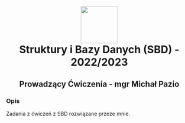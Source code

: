 <h1 align="center">
  <div>
    <img width="100" src="https://user-images.githubusercontent.com/88508650/178162459-1cb35c87-903c-4a3b-8b63-b2aa88e344b0.svg" alt="" />
  </div>
Struktury i Bazy Danych (SBD) - 2022/2023
</h1>

<h2 align="center"> Prowadzący Ćwiczenia - mgr Michał Pazio </h2>
<h3>Opis</h3>
Zadania z ćwiczeń z SBD rozwiązane przeze mnie.

